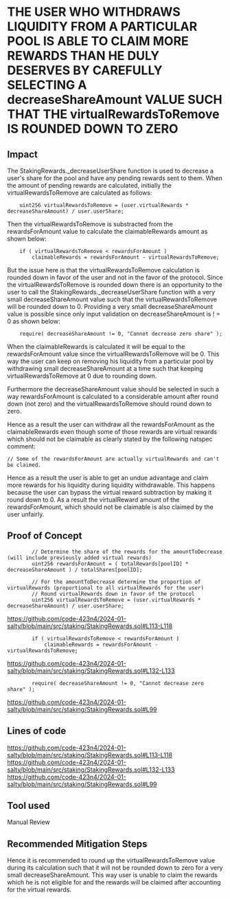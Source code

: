 # THE USER WHO WITHDRAWS LIQUIDITY FROM A PARTICULAR POOL IS ABLE TO CLAIM MORE REWARDS THAN HE DULY DESERVES BY CAREFULLY SELECTING A decreaseShareAmount VALUE SUCH THAT THE virtualRewardsToRemove IS ROUNDED DOWN TO ZERO
## Impact
The StakingRewards._decreaseUserShare function is used to decrease a user's share for the pool and have any pending rewards sent to them. When the amount of pending rewards are calculated, initially the virtualRewardsToRemove are calculated as follows:
```solidity
	uint256 virtualRewardsToRemove = (user.virtualRewards * decreaseShareAmount) / user.userShare;
```
Then the virtualRewardsToRemove is substracted from the rewardsForAmount value to calculate the claimableRewards amount as shown below:
```solidity
	if ( virtualRewardsToRemove < rewardsForAmount )
		claimableRewards = rewardsForAmount - virtualRewardsToRemove; 
```
But the issue here is that the virtualRewardsToRemove calculation is rounded down in favor of the user and not in the favor of the protocol. Since the virtualRewardsToRemove is rounded down there is an opportunity to the user to call the StakingRewards._decreaseUserShare function with a very small decreaseShareAmount value such that the virtualRewardsToRemove will be rounded down to 0. Providing a very small decreaseShareAmount value is possible since only input validation on decreaseShareAmount is ! = 0 as shown below:
```solidity
	require( decreaseShareAmount != 0, "Cannot decrease zero share" );
```
When the claimableRewards is calculated it will be equal to the rewardsForAmount value since the virtualRewardsToRemove will be 0. This way the user can keep on removing his liquidity from a particular pool by withdrawing small decreaseShareAmount at a time such that keeping virtualRewardsToRemove at 0 due to rounding down.

Furthermore the decreaseShareAmount value should be selected in such a way rewardsForAmount is calculated to a considerable amount after round down (not zero) and the virtualRewardsToRemove should round down to zero.

Hence as a result the user can withdraw all the rewardsForAmount as the claimableRewards even though some of those rewards are virtual rewards which should not be claimable as clearly stated by the following natspec comment:

	// Some of the rewardsForAmount are actually virtualRewards and can't be claimed.
Hence as a result the user is able to get an undue advantage and claim more rewards for his liquidity during liquidity withdrawable. This happens because the user can bypass the virtual reward subtraction by making it round down to 0. As a result the virtualReward amount of the rewardsForAmount, which should not be claimable is also claimed by the user unfairly.

## Proof of Concept
```solidity
		// Determine the share of the rewards for the amountToDecrease (will include previously added virtual rewards)
		uint256 rewardsForAmount = ( totalRewards[poolID] * decreaseShareAmount ) / totalShares[poolID];

		// For the amountToDecrease determine the proportion of virtualRewards (proportional to all virtualRewards for the user)
		// Round virtualRewards down in favor of the protocol
		uint256 virtualRewardsToRemove = (user.virtualRewards * decreaseShareAmount) / user.userShare;
```
https://github.com/code-423n4/2024-01-salty/blob/main/src/staking/StakingRewards.sol#L113-L118
```solidity
		if ( virtualRewardsToRemove < rewardsForAmount )
			claimableRewards = rewardsForAmount - virtualRewardsToRemove;
```
https://github.com/code-423n4/2024-01-salty/blob/main/src/staking/StakingRewards.sol#L132-L133
```solidity
		require( decreaseShareAmount != 0, "Cannot decrease zero share" );
```
https://github.com/code-423n4/2024-01-salty/blob/main/src/staking/StakingRewards.sol#L99

## Lines of code
https://github.com/code-423n4/2024-01-salty/blob/main/src/staking/StakingRewards.sol#L113-L118
https://github.com/code-423n4/2024-01-salty/blob/main/src/staking/StakingRewards.sol#L132-L133
https://github.com/code-423n4/2024-01-salty/blob/main/src/staking/StakingRewards.sol#L99

## Tool used
Manual Review

## Recommended Mitigation Steps
Hence it is recommended to round up the virtualRewardsToRemove value during its calculation such that it will not be rounded down to zero for a very small decreaseShareAmount. This way user is unable to claim the rewards which he is not eligible for and the rewards will be claimed after accounting for the virtual rewards.
